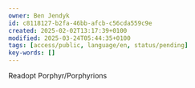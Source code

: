```yaml
---
owner: Ben Jendyk
id: c8118127-b2fa-46bb-afcb-c56cda559c9e
created: 2025-02-02T13:17:39+0100
modified: 2025-03-24T05:44:35+0100
tags: [access/public, language/en, status/pending]
key-words: []
---
```


Readopt Porphyr/Porphyrions